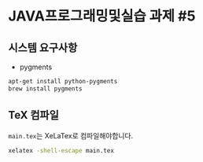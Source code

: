 # JAVA프로그래밍및실습 과제 #5

## 시스템 요구사항
* pygments

```sh
apt-get install python-pygments
brew install pygments
```
## TeX 컴파일
`main.tex`는 XeLaTex로 컴파일해야합니다.

```sh
xelatex -shell-escape main.tex
```
